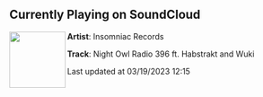 ## Currently Playing on SoundCloud

[<img align="left" width="100" src="https://i1.sndcdn.com/artworks-IRYVqTucCMTiabKH-h2LuQg-t500x500.jpg">](https://soundcloud.com/insomniacrecords/night-owl-radio-396-ft-habstrakt-and-wuki)

**Artist**: Insomniac Records 

**Track**: Night Owl Radio 396 ft. Habstrakt and Wuki

Last updated at 03/19/2023 12:15
